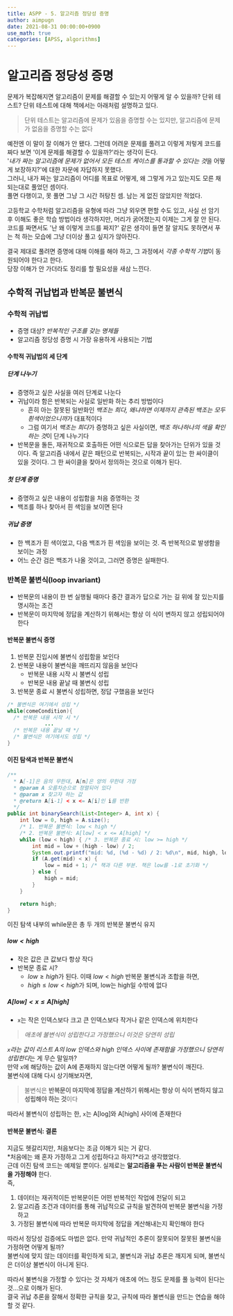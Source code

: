 ```yaml
---
title: ASPP - 5. 알고리즘 정당성 증명
author: aimpugn
date: 2021-08-31 00:00:00+0900
use_math: true
categories: [APSS, algorithms]
---
```


# 알고리즘 정당성 증명

문제가 복잡해지면 알고리즘이 문제를 해결할 수 있는지 어떻게 알 수 있을까? 단위 테스트? 단위 테스트에 대해 책에서는 아래처럼 설명하고 있다.
  
> 단위 테스트는 알고리즘에 문제가 있음을 증명할 수는 있지만, 알고리즘에 문제가 없음을 증명할 수는 없다  

예전엔 이 말이 잘 이해가 안 됐다. 그런데 어려운 문제를 풀려고 이렇게 저렇게 코드를 짜다 보면 '이게 문제를 해결할 수 있을까?'라는 생각이 든다.  
'*내가 짜는 알고리즘에 문제가 없어서 모든 테스트 케이스를 통과할 수 있다는 것*을 어떻게 보장하지?'에 대한 자문에 자답하지 못했다.  
그러니, 내가 짜는 알고리즘이 어디를 목표로 어떻게, 왜 그렇게 가고 있는지도 모른 채 되는대로 풀었던 셈이다.  
풀면 다행이고, 못 풀면 그냥 그 시간 허탕친 셈. 남는 게 없진 않았지만 적었다.  

고등학교 수학처럼 알고리즘을 유형에 따라 그냥 외우면 편할 수도 있고, 사실 선 암기 후 이해도 좋은 학습 방법이라 생각하지만, 머리가 굵어졌는지 이제는 그게 잘 안 된다.  
코드를 짜면서도 '난 왜 이렇게 코드를 짜지?' 같은 생각이 들면 잘 알지도 못하면서 푸는 척 하는 모습에 그냥 더이상 풀고 싶지가 않아진다.  

결국 제대로 풀려면 증명에 대해 이해를 해야 하고, 그 과정에서 *각종 수학적 기법*이 동원되어야 한다고 한다.  
당장 이해가 안 가더라도 정리를 할 필요성을 새삼 느낀다.

## 수학적 귀납법과 반복문 불변식

### 수학적 귀납법

- 증명 대상? *반복적인 구조를 갖는 명제들*
- 알고리즘 정당성 증명 시 가장 유용하게 사용되는 기법

#### 수학적 귀납법의 세 단계

##### 단계 나누기

- 증명하고 싶은 사실을 여러 단계로 나눈다
- 귀납이라 함은 반복되는 사실로 일반화 하는 추리 방법이다
  - 흔히 아는 잘못된 일반화인 *백조는 희다, 왜냐하면 이제까지 관측된 백조는 모두 흰색이었으니까*가 대표적이다
  - 그럼 여기서 *백조는 희다*가 증명하고 싶은 사실이면, *백조 하나하나의 색을 확인하는 것*이 단계 나누기다
- 반복문을 돌든, 재귀적으로 호출하든 어떤 식으로든 답을 찾아가는 단위가 있을 것이다. 즉 알고리즘 내에서 같은 패턴으로 반복되는, 시작과 끝이 있는 한 싸이클이 있을 것이다. 그 한 싸이클을 찾아서 정의하는 것으로 이해가 된다.

##### 첫 단계 증명

- 증명하고 싶은 내용이 성립함을 처음 증명하는 것
- 백조를 하나 찾아서 흰 색임을 보이면 된다

##### 귀납 증명

- 한 백조가 흰 색이었고, 다음 백조가 흰 색임을 보이는 것. 즉 반복적으로 발생함을 보이는 과정
- 어느 순간 검은 백조가 나올 것이고, 그러면 증명은 실패한다.

### 반복문 불변식(loop invariant)

- 반복문의 내용이 한 번 실행될 때마다 중간 결과가 답으로 가는 길 위에 잘 있는지를 명시하는 조건
- 반복문이 마지막에 정답을 계산하기 위해서는 항상 이 식이 변하지 않고 성립되어야 한다

#### 반복문 불변식 증명

1. 반복문 진입시에 불변식 성립함을 보인다
2. 반복문 내용이 불변식을 깨뜨리지 않음을 보인다
   - 반복문 내용 시작 시 불변식 성립
   - 반복문 내용 끝날 때 불변식 성립
3. 반복문 종료 시 불변식 성립하면, 정답 구했음을 보인다

```java
/* 불변식은 여기에서 성립 */
while(comeCondition){
  /* 반복문 내용 시작 시 */
            ...
  /* 반복문 내용 끝날 때 */
  /* 불변식은 여기에서도 성립 */
}
```

#### 이진 탐색과 반복문 불변식

```java
/**
  * A[-1]은 음의 무한대, A[n]은 양의 무한대 가정
  * @param A 오름차순으로 정렬되어 있다
  * @param x 찾고자 하는 값
  * @return A[i-1] < x <= A[i]인 i를 반환
  */
public int binarySearch(List<Integer> A, int x) {
    int low = 0, high = A.size();
    /* 1. 반복문 불변식: low < high */
    /* 2. 반복문 불변식: A[low] < x <= A[high] */
    while (low < high) { /* 3. 반복문 종료 시: low >= high */
        int mid = low + (high - low) / 2;
        System.out.printf("mid: %d, (%d - %d) / 2: %d\n", mid, high, low, (high - low) / 2);
        if (A.get(mid) < x) {
            low = mid + 1; /* 책과 다른 부분. 책은 low를 -1로 초기화 */
        } else {
            high = mid;
        }
    }

    return high;
}
```

이진 탐색 내부의 while문은 총 두 개의 반복문 불변식 유지

##### $low \lt high$

- 작은 값은 큰 값보다 항상 작다
- 반복문 종료 시?
  - $low \ge high$가 된다. 이때 $low \lt high$ 반복문 불변식과 조합을 하면,
  - $high \le low \lt high$가 되며, low는 high일 수밖에 없다

##### $A[low] \lt x \le A[high]$

- `x`는 작은 인덱스보다 크고 큰 인덱스보다 작거나 같은 인덱스에 위치한다

> *애초에 불변식이 성립한다고 가정했으니 이것은 당연히 성립*

*`x`라는 값이 리스트 A의 low 인덱스와 high 인덱스 사이에 존재함을 가정했으니 당연히 성립한다*는 게 무슨 말일까?  
만약 `x`에 해당하는 값이 A에 존재하지 않는다면 어떻게 될까? 불변식이 깨진다.  
불변식에 대해 다시 상기해보자면,  

> 불변식은 **반복문이 마지막에 정답을 계산하기 위해서는 항상 이 식이 변하지 않고 성립해야 하는 것**이다

따라서 불변식이 성립하는 한, `x`는 A[log]와 A[high] 사이에 존재한다

#### 반복문 불변식: 결론

지금도 헷갈리지만, 처음보다는 조금 이해가 되는 거 같다.  
*처음에는 왜 혼자 가정하고 그게 성립하다고 하지?*라고 생각했었다.  
근데 이진 탐색 코드는 예제일 뿐이다. 실제로는 **알고리즘을 푸는 사람이 반복문 불변식을 가정해야** 한다.  
즉,

1. 데이터는 재귀적이든 반복문이든 어떤 반복적인 작업에 전달이 되고
2. 알고리즘 조건과 데이터를 통해 귀납적으로 규칙을 발견하여 반복문 불변식을 가정하고
3. 가정된 불변식에 따라 반복문 마지막에 정답을 계산해내는지 확인해야 한다

따라서 정당성 검증에도 마법은 없다. 만약 귀납적인 추론이 잘못되어 잘못된 불변식을 가정하면 어떻게 될까?  
불변식에 맞지 않는 데이터를 확인하게 되고, 불변식과 귀납 추론은 깨지게 되며, 불변식은 더이상 불변식이 아니게 된다.  
  
따라서 불변식을 가정할 수 있다는 것 자체가 애초에 어느 정도 문제를 풀 능력이 된다는 것...으로 이해가 된다.  
결국 귀납 추론을 잘해서 정확한 규칙을 찾고, 규칙에 따라 불변식을 만드는 연습을 해야 할 것 같다.
